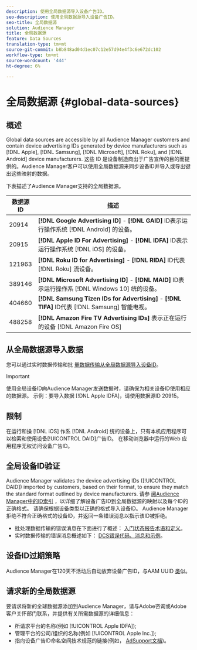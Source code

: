 ```yaml
---
description: 使用全局数据源导入设备广告ID。
seo-description: 使用全局数据源导入设备广告ID。
seo-title: 全局数据源
solution: Audience Manager
title: 全局数据源
feature: Data Sources
translation-type: tm+mt
source-git-commit: b8b848ad04d1ec07c12e57d94e4f3c6e672dc102
workflow-type: tm+mt
source-wordcount: '444'
ht-degree: 6%

---
```



# 全局数据源 {#global-data-sources}

## 概述

Global data sources are accessible by all Audience Manager customers and contain device advertising IDs generated by device manufacturers such as [!DNL Apple], [!DNL Samsung], [!DNL Microsoft], [!DNL Roku], and [!DNL Android] device manufacturers. 这些 ID 是设备制造商出于广告宣传的目的而提供的。Audience Manager客户可以使用全局数据源来同步设备ID并导入或导出键出这些映射的数据。

下表描述了Audience Manager支持的全局数据源。

| 数据源ID | 描述 |
|---|---|
| 20914 | **[!DNL Google Advertising ID]** - **[!DNL GAID]** ID表示运行操作系统 [!DNL Android] 的设备。 |
| 20915 | **[!DNL Apple ID For Advertising]** - **[!DNL IDFA]** ID表示运行操作系统 [!DNL iOS] 的设备。 |
| 121963 | **[!DNL Roku ID for Advertising]** - **[!DNL RIDA]** ID代表 [!DNL Roku] 流设备。 |
| 389146 | **[!DNL Microsoft Advertising ID]** - **[!DNL MAID]** ID表示运行操作系 [!DNL Windows 10] 统的设备。 |
| 404660 | **[!DNL Samsung Tizen IDs for Advertising]** - **[!DNL TIFA]** ID代表 [!DNL Samsung] 智能电视。 |
| 488258 | **[!DNL Amazon Fire TV Advertising IDs]** 表示正在运行的设备 [!DNL Amazon Fire OS] |

## 从全局数据源导入数据

您可以通过实时数据传输和批 [量数据传输从全局数据源](../integration/sending-audience-data/real-time-data-integration/real-time-data-transfer.md)[导入设备ID](../integration/sending-audience-data/batch-data-transfer-explained/batch-data-transfer-explained.md)。

>[!IMPORTANT]
>
>使用全局设备ID向Audience Manager发送数据时，请确保为相关设备ID使用相应的数据源。 示例：要导入数据 [!DNL Apple IDFA]，请使用数据源ID 20915。

## 限制

在运行和操 [!DNL iOS] 作系 [!DNL Android] 统的设备上，只有本机应用程序可以检索和使用设备[!UICONTROL DAID]广告ID。 在移动浏览器中运行的Web 应用程序无权访问设备广告ID。

## 全局设备ID验证

Audience Manager validates the device advertising IDs ([!UICONTROL DAID]) imported by customers, based on their format, to ensure they match the standard format outlined by device manufacturers. 请参 [阅Audience Manager中的ID索引](../reference/ids-in-aam.md) ，以详细了解设备广告ID到全局数据源的映射以及每个ID的正确格式。 请确保根据设备类型以正确的格式导入设备ID。 Audience Manager拒绝不符合正确格式的设备ID，并返回一条错误消息以指示该ID被拒绝。

* 批处理数据传输的错误消息在下面进行了概述： [入门状态报告术语和定义](../reporting/onboarding-status-report.md#report-terms-conditions)。
* 实时数据传输的错误消息概述如下： [DCS错误代码、消息和示例](../api/dcs-intro/dcs-api-reference/dcs-error-codes.md)。

## 设备ID过期策略

Audience Manager在120天不活动后自动放弃设备广告ID，与AAM UUID [类](../faq/faq-privacy.md)似。

## 请求新的全局数据源

要请求将新的全球数据源添加到Audience Manager，请与Adobe咨询或Adobe客户关怀部门联系，并提供有关所需数据源的详细信息：

* 所请求平台的名称(例如 [!UICONTROL Apple IDFA]);
* 管理平台的公司/组织的名称(例如 [!UICONTROL Apple Inc.]);
* 指向设备广告ID命名空间技术规范的链接(例如， [AdSupport文档](https://developer.apple.com/documentation/adsupport))。